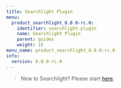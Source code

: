 ```yaml
---
title: Searchlight Plugin
menu:
  product_searchlight_8.0.0-rc.0:
    identifier: searchlight-plugin
    name: Searchlight Plugin
    parent: guides
    weight: 15
menu_name: product_searchlight_8.0.0-rc.0
info:
  version: 8.0.0-rc.0
---
```


> New to Searchlight? Please start [here](/products/searchlight/8.0.0-rc.0/concepts/README).

